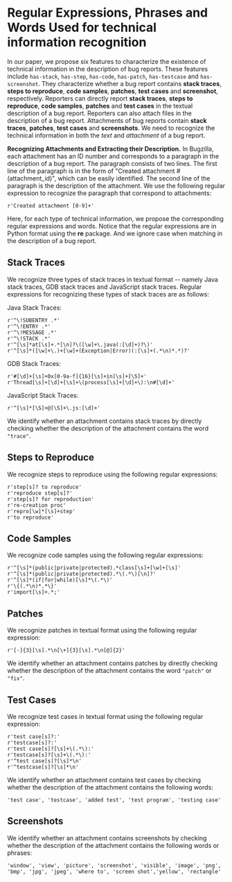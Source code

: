 # Regular Expressions, Phrases and Words Used for technical information recognition

In our paper, we propose six features to characterize the existence of technical information in the description of bug reports. These features include `has-stack`, `has-step`, `has-code`, `has-patch`, `has-testcase` and `has-screenshot`. They characterize whether a bug report contains **stack traces**, **steps to reproduce**, **code samples**, **patches**, **test cases** and **screenshot**, respectively. Reporters can directly report **stack traces**, **steps to reproduce**, **code samples**, **patches** and **test cases** in the textual description of a bug report. Reporters can also attach files in the description of a bug report. Attachments of bug reports contain **stack traces**, **patches**, **test cases** and **screenshots**. We need to recognize the technical information in both the *text* and *attachment* of a bug report.

**Recognizing Attachments and Extracting their Description.** In Bugzilla, each attachment has an ID number and corresponds to a paragraph in the description of a bug report. The paragraph consists of two lines. The first line of the paragraph is in the form of "Created attachment #(attachment_id)", which can be easily identified. The second line of the paragraph is the description of the attachment. We use the following regular expression to recognize the paragraph that correspond to attachments:  

```r'Created attachment [0-9]+'```

Here, for each type of technical information, we propose the corresponding regular expressions and words. Notice that the regular expressions are in Python format using the **re** package. And we ignore case when matching in the description of a bug report.  

## Stack Traces

We recognize three types of stack traces in textual format -- namely Java stack traces, GDB stack traces and JavaScript stack traces. Regular expressions for recognizing these types of stack traces are as follows:

Java Stack Traces: 
```
r'^\!SUBENTRY .*'
r'^\!ENTRY .*'
r'^\!MESSAGE .*'
r'^\!STACK .*'
r'^[\s]*at[\s]+.*[\n]?\([\w]+\.java(:[\d]+)?\)'
r'^[\s]*([\w]+\.)+[\w]+(Exception|Error)(:[\s]+(.*\n)*.*)?'
```
GDB Stack Traces:
```
r'#[\d]+[\s]+0x[0-9a-f]{16}[\s]+in[\s]+[\S]+'
r'Thread[\s]+[\d]+[\s]+\(process[\s]+[\d]+\):\n#[\d]+'
```

JavaScript Stack Traces:
```
r'^[\s]*[\S]+@[\S]+\.js:[\d]+'
```

We identify whether an attachment contains stack traces by directly checking whether the description of the attachment contains the word `"trace"`.

## Steps to Reproduce

We recognize steps to reproduce using the following regular expressions:
```
r'step[s]? to reproduce'
r'reproduce step[s]?'
r'step[s]? for reproduction'
r're-creation proc'
r'repro[\w]*[\s]+step'
r'to reproduce'
```

## Code Samples

We recognize code samples using the following regular expressions:
```
r'^[\s]*(public|private|protected).*class[\s]+[\w]+[\s]'
r'^[\s]*(public|private|protected).*\(.*\)[\n]?'
r'^[\s]*(if|for|while)[\s]*\(.*\)'
r'\{(.*\n)*.*\}'
r'import[\s]+.*;'
```

## Patches

We recognize patches in textual format using the following regular expression:
 ```
 r'[-]{3}[\s].*\n[\+]{3}[\s].*\n[@]{2}'
 ```
We identify whether an attachment contains patches by directly checking whether the description of the attachment contains the word `"patch"` or `"fix"`.

## Test Cases

We recognize test cases in textual format using the following regular expression:
```
r'test case[s]?:'
r'testcase[s]?:'
r'test case[s]?[\s]+\(.*\):'
r'testcase[s]?[\s]+\(.*\):'
r'^test case[s]?[\s]*\n'
r'^testcase[s]?[\s]*\n'
```

We identify whether an attachment contains test cases by checking whether the description of the attachment contains the following words:

```'test case', 'testcase', 'added test', 'test program', 'testing case'```

## Screenshots
We identify whether an attachment contains screenshots by checking whether the description of the attachment contains the following words or phrases:

```'window', 'view', 'picture', 'screenshot', 'visible', 'image', 'png', 'bmp', 'jpg', 'jpeg', 'where to', 'screen shot','yellow', 'rectangle'```

